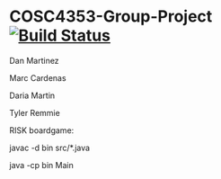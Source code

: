 
# COSC4353-Group-Project [![Build Status](https://travis-ci.org/Tylerremmie/COSC4353-Group-Project.svg?branch=master)](https://travis-ci.org/Tylerremmie/COSC4353-Group-Project)

Dan Martinez

Marc Cardenas

Daria Martin

Tyler Remmie

RISK boardgame:

javac -d bin src/*.java

java -cp bin Main
